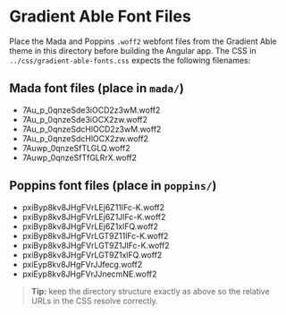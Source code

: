 # Gradient Able Font Files

Place the Mada and Poppins `.woff2` webfont files from the Gradient Able theme in this directory before building the Angular app. The CSS in `../css/gradient-able-fonts.css` expects the following filenames:

## Mada font files (place in `mada/`)
- 7Au_p_0qnzeSde3iOCD2z3wM.woff2
- 7Au_p_0qnzeSde3iOCX2zw.woff2
- 7Au_p_0qnzeSdcHlOCD2z3wM.woff2
- 7Au_p_0qnzeSdcHlOCX2zw.woff2
- 7Auwp_0qnzeSfTLGLQ.woff2
- 7Auwp_0qnzeSfTfGLRrX.woff2

## Poppins font files (place in `poppins/`)
- pxiByp8kv8JHgFVrLEj6Z11lFc-K.woff2
- pxiByp8kv8JHgFVrLEj6Z1JlFc-K.woff2
- pxiByp8kv8JHgFVrLEj6Z1xlFQ.woff2
- pxiByp8kv8JHgFVrLGT9Z11lFc-K.woff2
- pxiByp8kv8JHgFVrLGT9Z1JlFc-K.woff2
- pxiByp8kv8JHgFVrLGT9Z1xlFQ.woff2
- pxiEyp8kv8JHgFVrJJfecg.woff2
- pxiEyp8kv8JHgFVrJJnecmNE.woff2

> **Tip:** keep the directory structure exactly as above so the relative URLs in the CSS resolve correctly.
